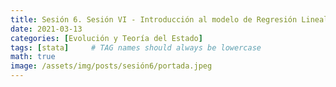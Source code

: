 ```yaml
---
title: Sesión 6. Sesión VI - Introducción al modelo de Regresión Lineal Simple
date: 2021-03-13
categories: [Evolución y Teoría del Estado]
tags: [stata]     # TAG names should always be lowercase
math: true
image: /assets/img/posts/sesión6/portada.jpeg
---
```



